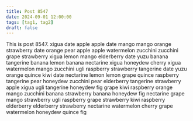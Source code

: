 ```yaml
---
title: Post 8547
date: 2024-09-01 12:00:00
tags: [tag1, tag2]
draft: false
---
```

This is post 8547.
xigua
date
apple
apple
date
mango
mango
orange
strawberry
date
orange
pear
apple
apple
watermelon
zucchini
zucchini
grape
strawberry
xigua
lemon
mango
elderberry
date
yuzu
banana
tangerine
banana
lemon
banana
nectarine
xigua
honeydew
cherry
xigua
watermelon
mango
zucchini
ugli
raspberry
strawberry
tangerine
date
yuzu
orange
quince
kiwi
date
nectarine
lemon
lemon
grape
quince
raspberry
tangerine
pear
honeydew
zucchini
pear
elderberry
tangerine
strawberry
apple
xigua
ugli
tangerine
honeydew
fig
grape
kiwi
raspberry
orange
mango
zucchini
banana
strawberry
banana
honeydew
fig
nectarine
grape
mango
strawberry
ugli
raspberry
grape
strawberry
kiwi
raspberry
elderberry
elderberry
strawberry
nectarine
watermelon
cherry
grape
watermelon
honeydew
quince
fig
